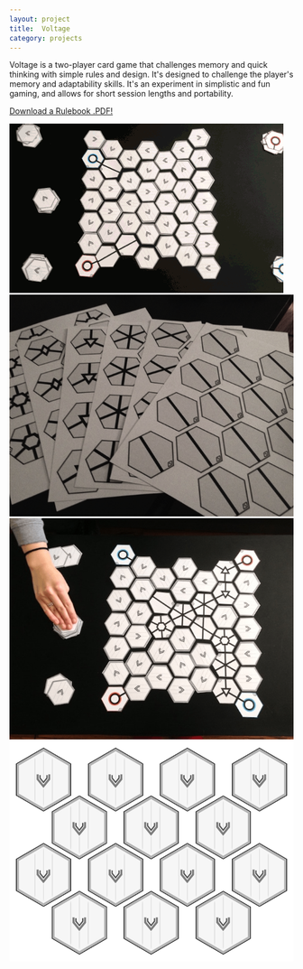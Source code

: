 ```yaml
---
layout: project
title:  Voltage
category: projects
---
```


Voltage is a two-player card game that challenges memory and quick thinking with simple rules and design. It's designed to challenge the player's memory and adaptability skills. It's an experiment in simplistic and fun gaming, and allows for short session lengths and portability.

<a href="/downloads/voltage-rulebook.pdf" class="db br3 bw1 bree tc neutral b ba b--neutral pv2 ph4">Download a Rulebook .PDF!</a>

![Voltage 04](/img/voltage.gif)
![Voltage 01](/img/voltage_image01.png)
![Voltage 02](/img/voltage_image02.png)
![Voltage 03](/img/voltage_image03.png)